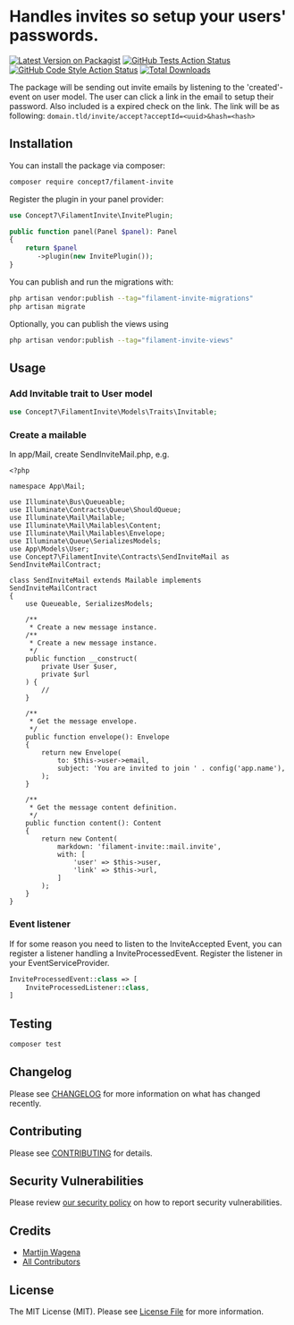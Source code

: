 # Handles invites so setup your users' passwords.

[![Latest Version on Packagist](https://img.shields.io/packagist/v/concept7/filament-invite.svg?style=flat-square)](https://packagist.org/packages/concept7/filament-invite)
[![GitHub Tests Action Status](https://img.shields.io/github/workflow/status/concept7/filament-invite/run-tests?label=tests)](https://github.com/concept7/filament-invite/actions?query=workflow%3Arun-tests+branch%3Amain)
[![GitHub Code Style Action Status](https://img.shields.io/github/workflow/status/concept7/filament-invite/Check%20&%20fix%20styling?label=code%20style)](https://github.com/concept7/filament-invite/actions?query=workflow%3A"Check+%26+fix+styling"+branch%3Amain)
[![Total Downloads](https://img.shields.io/packagist/dt/concept7/filament-invite.svg?style=flat-square)](https://packagist.org/packages/concept7/filament-invite)


The package will be sending out invite emails by listening to the 'created'-event on user model. The user can click a link in the email to setup their password.
Also included is a expired check on the link.
The link will be as following: `domain.tld/invite/accept?acceptId=<uuid>&hash=<hash>`

## Installation

You can install the package via composer:

```bash
composer require concept7/filament-invite
```

Register the plugin in your panel provider:
```php
use Concept7\FilamentInvite\InvitePlugin;

public function panel(Panel $panel): Panel
{
    return $panel
       ->plugin(new InvitePlugin());
}
```

You can publish and run the migrations with:

```bash
php artisan vendor:publish --tag="filament-invite-migrations"
php artisan migrate
```

Optionally, you can publish the views using

```bash
php artisan vendor:publish --tag="filament-invite-views"
```

## Usage

### Add Invitable trait to User model
```php
use Concept7\FilamentInvite\Models\Traits\Invitable;
```

### Create a mailable

In app/Mail, create SendInviteMail.php, e.g.

```
<?php

namespace App\Mail;

use Illuminate\Bus\Queueable;
use Illuminate\Contracts\Queue\ShouldQueue;
use Illuminate\Mail\Mailable;
use Illuminate\Mail\Mailables\Content;
use Illuminate\Mail\Mailables\Envelope;
use Illuminate\Queue\SerializesModels;
use App\Models\User;
use Concept7\FilamentInvite\Contracts\SendInviteMail as SendInviteMailContract;

class SendInviteMail extends Mailable implements SendInviteMailContract
{
    use Queueable, SerializesModels;

    /**
     * Create a new message instance.
    /**
     * Create a new message instance.
     */
    public function __construct(
        private User $user,
        private $url
    ) {
        //
    }

    /**
     * Get the message envelope.
     */
    public function envelope(): Envelope
    {
        return new Envelope(
            to: $this->user->email,
            subject: 'You are invited to join ' . config('app.name'),
        );
    }

    /**
     * Get the message content definition.
     */
    public function content(): Content
    {
        return new Content(
            markdown: 'filament-invite::mail.invite',
            with: [
                'user' => $this->user,
                'link' => $this->url,
            ]
        );
    }
}
```

### Event listener
If for some reason you need to listen to the InviteAccepted Event, you can register a listener handling a InviteProcessedEvent.
Register the listener in your EventServiceProvider.
```php
InviteProcessedEvent::class => [
    InviteProcessedListener::class,
]
```

## Testing

```bash
composer test
```

## Changelog

Please see [CHANGELOG](CHANGELOG.md) for more information on what has changed recently.

## Contributing

Please see [CONTRIBUTING](.github/CONTRIBUTING.md) for details.

## Security Vulnerabilities

Please review [our security policy](../../security/policy) on how to report security vulnerabilities.

## Credits

- [Martijn Wagena](https://github.com/concept7)
- [All Contributors](../../contributors)

## License

The MIT License (MIT). Please see [License File](LICENSE.md) for more information.
